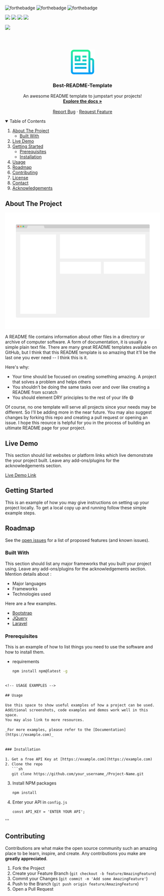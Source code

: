
<br>

![forthebadge](https://forthebadge.com/images/badges/built-with-love.svg)
![forthebadge](https://forthebadge.com/images/badges/for-you.svg)
![forthebadge](https://forthebadge.com/images/badges/powered-by-coffee.svg)

![](https://img.shields.io/badge/Excitement-High-red)
![](https://img.shields.io/badge/Maintained-Yes-indigo)
![](https://img.shields.io/github/issues/krvaibhaw/best-readme-template)
![](https://img.shields.io/github/stars/krvaibhaw/best-readme-template)

[![](https://img.shields.io/badge/By_Me_A_Coffee-Paypal-skyblue)](https://www.paypal.com/paypalme/krvaibhaw/100)

<br>

<br />
<p align="center">
  <a href="https://github.com/krvaibhaw/best-readme-template">
    <img src="preview/logo.png" alt="Logo" width="80" height="80">
  </a>

  <h3 align="center">Best-README-Template</h3>

  <p align="center">
    An awesome README template to jumpstart your projects!
    <br />
    <a href="https://github.com/krvaibhaw/best-readme-template"><strong>Explore the docs »</strong></a>
    <br />
    <br />
    <a href="https://github.com/krvaibhaw/best-readme-template/issues">Report Bug</a>
    ·
    <a href="https://github.com/krvaibhaw/best-readme-template/issues">Request Feature</a>
  </p>
</p>

<!-- TABLE OF CONTENTS -->

<details open="open">
  <summary>Table of Contents</summary>
  <ol>
    <li>
      <a href="#about-the-project">About The Project</a>
      <ul>
        <li><a href="#built-with">Built With</a></li>
      </ul>
    </li>
    <li><a href="#live-demo">Live Demo</a></li>
    <li>
      <a href="#getting-started">Getting Started</a>
      <ul>
        <li><a href="#prerequisites">Prerequisites</a></li>
        <li><a href="#installation">Installation</a></li>
      </ul>
    </li>
    <li><a href="#usage">Usage</a></li>
    <li><a href="#roadmap">Roadmap</a></li>
    <li><a href="#contributing">Contributing</a></li>
    <li><a href="#license">License</a></li>
    <li><a href="#contact">Contact</a></li>
    <li><a href="#acknowledgements">Acknowledgements</a></li>
  </ol>
</details>


## About The Project

[![Product Name Screen Shot](preview/preview.png)](https://example.com)

A README file contains information about other files in a directory or archive of computer software. A form of documentation, it is usually a simple plain text file. There are many great README templates available on GitHub, but I think that this README template is so amazing that it'll be the last one you ever need -- I think this is it.

Here's why:
* Your time should be focused on creating something amazing. A project that solves a problem and helps others
* You shouldn't be doing the same tasks over and over like creating a README from scratch
* You should element DRY principles to the rest of your life :smile:

Of course, no one template will serve all projects since your needs may be different. So I'll be adding more in the near future. You may also suggest changes by forking this repo and creating a pull request or opening an issue. I hope this reource is helpful for you in the process of building an ultimate README page for your project.


<!-- LIVE DEMO -->

## Live Demo

This section should list websites or platform links which live demonstrate the your project built. Leave any add-ons/plugins for the acknowledgements section.

[Live Demo Link](https://example.com)


<!-- GETTING STARTED -->

## Getting Started

This is an example of how you may give instructions on setting up your project locally.
To get a local copy up and running follow these simple example steps.


<!-- ROADMAP -->

## Roadmap

See the [open issues](https://github.com/othneildrew/Best-README-Template/issues) for a list of proposed features (and known issues).



### Built With

This section should list any major frameworks that you built your project using. Leave any add-ons/plugins for the acknowledgements section. Mention details about :

- Major languages
- Frameworks
- Technologies used

Here are a few examples.

* [Bootstrap](https://getbootstrap.com)
* [JQuery](https://jquery.com)
* [Laravel](https://laravel.com)

### Prerequisites

This is an example of how to list things you need to use the software and how to install them.
* requirements
  ```sh
  npm install npm@latest -g
```

<!-- USAGE EXAMPLES -->

## Usage

Use this space to show useful examples of how a project can be used. Additional screenshots, code examples and demos work well in this space. 
You may also link to more resources.

_For more examples, please refer to the [Documentation](https://example.com)_


### Installation

1. Get a free API Key at [https://example.com](https://example.com)
2. Clone the repo
   ```sh
   git clone https://github.com/your_username_/Project-Name.git
   ```
3. Install NPM packages
   ```sh
   npm install
   ```
4. Enter your API in `config.js`
   ```JS
   const API_KEY = 'ENTER YOUR API';
'''

<!-- CONTRIBUTING -->

## Contributing

Contributions are what make the open source community such an amazing place to be learn, inspire, and create. Any contributions you make are **greatly appreciated**.

1. Fork the Project
2. Create your Feature Branch (`git checkout -b feature/AmazingFeature`)
3. Commit your Changes (`git commit -m 'Add some AmazingFeature'`)
4. Push to the Branch (`git push origin feature/AmazingFeature`)
5. Open a Pull Request